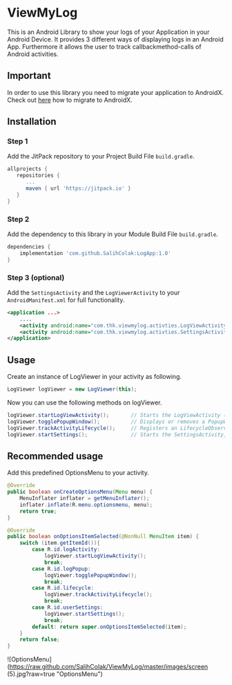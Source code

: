 # ViewMyLog
This is an Android Library to show your logs of your Application in your Android Device. It provides 3 different ways of displaying logs in an Android App.
Furthermore it allows the user to track callbackmethod-calls of Android activities.


## Important
In order to use this library you need to migrate your application to AndroidX.
Check out [here](https://medium.com/androiddevelopers/migrating-to-androidx-tip-tricks-and-guidance-88d5de238876) how to migrate to AndroidX.


## Installation

### Step 1 
Add the JitPack repository to your Project Build File `build.gradle`.

````gradle
allprojects {
   repositories {
      ...
      maven { url 'https://jitpack.io' }
   }
}
````

### Step 2 
Add the dependency to this library in your Module Build File `build.gradle`.

````gradle
dependencies {
    implementation 'com.github.SalihColak:LogApp:1.0'
}

````

### Step 3 (optional)
Add the `SettingsActivity` and the `LogViewerActivity` to your `AndroidManifest.xml` for full functionality. 

````xml
<application ...>
    ....
    <activity android:name="com.thk.viewmylog.activties.LogViewActivity"/>
    <activity android:name="com.thk.viewmylog.activties.SettingsActivity"/>
</application>
````

## Usage

Create an instance of LogViewer in your activity as following.
````java
LogViewer logViewer = new LogViewer(this);
````

Now you can use the following methods on logViewer.
````java
logViewer.startLogViewActivity();       // Starts the LogViewActivity (declaration in AndroidManifest.xml needed)
logViewer.togglePopupWindow();          // Displays or removes a PopupWindow which shows logs.
logViewer.trackActivityLifecycle();     // Registers an LifecycleObserver for the activity , which shows Toast-Messages everytime the activit chnages its lifecycle state.
logViewer.startSettings();              // Starts the SettingsActivity, which allows the user to change preferences. (declaration in AndroidManifest.xml needed)
````

## Recommended usage
Add this predefined OptionsMenu to your activity.
````java
@Override
public boolean onCreateOptionsMenu(Menu menu) {
    MenuInflater inflater = getMenuInflater();
    inflater.inflate(R.menu.optionsmenu, menu);
    return true;
}

@Override
public boolean onOptionsItemSelected(@NonNull MenuItem item) {
    switch (item.getItemId()){
        case R.id.logActivity:
            logViewer.startLogViewActivity();
            break;
        case R.id.logPopup:
            logViewer.togglePopupWindow();
            break;
        case R.id.lifecycle:
            logViewer.trackActivityLifecycle();
            break;
        case R.id.userSettings:
            logViewer.startSettings();
            break;
        default: return super.onOptionsItemSelected(item);
    }
    return false; 
}
````

![OptionsMenu](https://raw.github.com/SalihColak/ViewMyLog/master/images/screen (5).jpg?raw=true "OptionsMenu")
